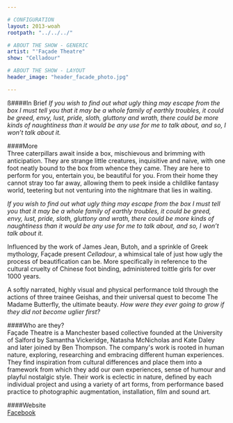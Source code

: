 ```yaml
---

# CONFIGURATION
layout: 2013-woah
rootpath: "../../../"

# ABOUT THE SHOW - GENERIC
artist: "'Façade Theatre"
show: "Celladour"

# ABOUT THE SHOW - LAYOUT
header_image: "header_facade_photo.jpg"

---
```


ß####In Brief
*If you wish to find out what ugly thing may escape from the box I must tell you that it may be a whole family of earthly troubles, it could be greed, envy, lust, pride, sloth, gluttony and wrath, there could be more kinds of naughtiness than it would be any use for me to talk about, and so, I won’t talk about it.*    

####More    
Three caterpillars await inside a box, mischievous and brimming with anticipation. They are strange little creatures, inquisitive and naive, with one foot neatly bound to the box from whence they came. They are here to perform for you, entertain you, be beautiful for you. From their home they cannot stray too far away, allowing them to peek inside a childlike fantasy world, teetering but not venturing into the nightmare that lies in waiting.    

*If you wish to find out what ugly thing may escape from the box I must tell you that it may be a whole family of earthly troubles, it could be greed, envy, lust, pride, sloth, gluttony and wrath, there could be more kinds of naughtiness than it would be any use for me to talk about, and so, I won’t talk about it.*    

Influenced by the work of James Jean, Butoh, and a sprinkle of Greek mythology, Façade present *Celladour*, a whimsical tale of just how ugly the process of beautification can be. More specifically in reference to the cultural cruelty of Chinese foot binding, administered toittle girls for over 1000 years.    

A softly narrated, highly visual and physical performance told through the actions of three trainee Geishas, and their universal quest to become The Madame Butterfly, the ultimate beauty. *How were they ever going to grow if they did not become uglier first?*    

####Who are they?    
Façade Theatre is a Manchester based collective founded at the University of Salford by Samantha Vickeridge, Natasha McNicholas and Kate Daley and later joined by Ben Thompson. The company's work is rooted in human nature, exploring, researching and embracing different human experiences. They find inspiration from cultural differences and place them into a framework from which they add our own experiences, sense of humour and playful nostalgic style. Their work is eclectic in nature, defined by each individual project and using a variety of art forms, from performance based practice to photographic augmentation, installation, film and sound art.    

####Website    
[Facebook](https://www.facebook.com/pages/Facade-Theatre/148891195263202?fref=ts)     
